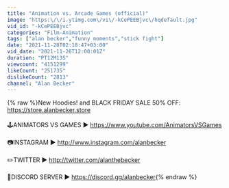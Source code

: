```yaml
---
title: "Animation vs. Arcade Games (official)"
image: "https:\/\/i.ytimg.com\/vi\/-kCePEEBjvc\/hqdefault.jpg"
vid_id: "-kCePEEBjvc"
categories: "Film-Animation"
tags: ["alan becker","funny moments","stick fight"]
date: "2021-11-28T02:18:47+03:00"
vid_date: "2021-11-26T12:00:01Z"
duration: "PT12M13S"
viewcount: "4151299"
likeCount: "251735"
dislikeCount: "2813"
channel: "Alan Becker"
---
```

{% raw %}New Hoodies! and BLACK FRIDAY SALE 50% OFF: <a rel="nofollow" target="blank" href="https://store.alanbecker.store">https://store.alanbecker.store</a><br /><br />🕹️ANIMATORS VS GAMES ► <a rel="nofollow" target="blank" href="https://www.youtube.com/AnimatorsVSGames">https://www.youtube.com/AnimatorsVSGames</a><br /><br />📷INSTAGRAM ► <a rel="nofollow" target="blank" href="http://www.instagram.com/alanbecker">http://www.instagram.com/alanbecker</a><br /><br />✏️TWITTER ► <a rel="nofollow" target="blank" href="http://twitter.com/alanthebecker">http://twitter.com/alanthebecker</a><br /><br />💬DISCORD SERVER ► <a rel="nofollow" target="blank" href="https://discord.gg/alanbecker">https://discord.gg/alanbecker</a>{% endraw %}
